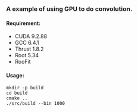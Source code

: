 ### A example of using GPU to do convolution.

#### Requirement:

* CUDA 9.2.88
* GCC 6.4.1
* Thrust 1.8.2
* Root 5.34
* RooFit

#### Usage:

```
mkdir -p build
cd build
cmake ..
./src/build --bin 1000
```